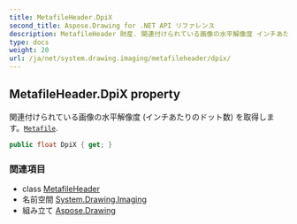 ```yaml
---
title: MetafileHeader.DpiX
second_title: Aspose.Drawing for .NET API リファレンス
description: MetafileHeader 財産. 関連付けられている画像の水平解像度 インチあたりのドット数 を取得しますMetafile.
type: docs
weight: 20
url: /ja/net/system.drawing.imaging/metafileheader/dpix/
---
```

## MetafileHeader.DpiX property

関連付けられている画像の水平解像度 (インチあたりのドット数) を取得します。[`Metafile`](../../metafile/).

```csharp
public float DpiX { get; }
```

### 関連項目

* class [MetafileHeader](../)
* 名前空間 [System.Drawing.Imaging](../../metafileheader/)
* 組み立て [Aspose.Drawing](../../../)


